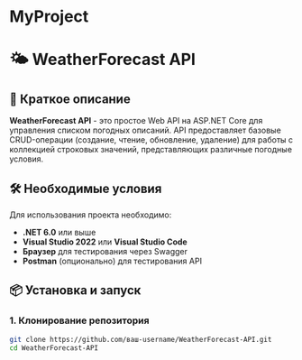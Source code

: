 # MyProject
# 🌤️ WeatherForecast API

## 📝 Краткое описание

**WeatherForecast API** - это простое Web API на ASP.NET Core для управления списком погодных описаний. API предоставляет базовые CRUD-операции (создание, чтение, обновление, удаление) для работы с коллекцией строковых значений, представляющих различные погодные условия.

## 🛠️ Необходимые условия

Для использования проекта необходимо:

- **.NET 6.0** или выше
- **Visual Studio 2022** или **Visual Studio Code**
- **Браузер** для тестирования через Swagger
- **Postman** (опционально) для тестирования API

## 📦 Установка и запуск

### 1. Клонирование репозитория
```bash
git clone https://github.com/ваш-username/WeatherForecast-API.git
cd WeatherForecast-API